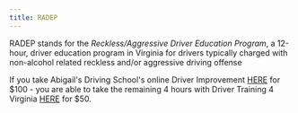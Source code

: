 ```yaml
---
title: RADEP
---
```

RADEP stands for the *Reckless/Aggressive Driver Education Program*, a 12-hour, driver education program in Virginia for drivers typically charged with non-alcohol related reckless and/or aggressive driving offense

I﻿f you take Abigail's Driving School's online Driver Improvement [HERE](https://checkout.square.site/merchant/85BWEQRS81PYA/checkout/TKBYHZJIH7WZFMRGWOZ3RNGP) for $100 - you are able to take the remaining 4 hours with Driver Training 4 Virginia [HERE](https://courses.drivertraining4virginia.com/p/virginia-reckless-aggressive-driver-education) for $50.